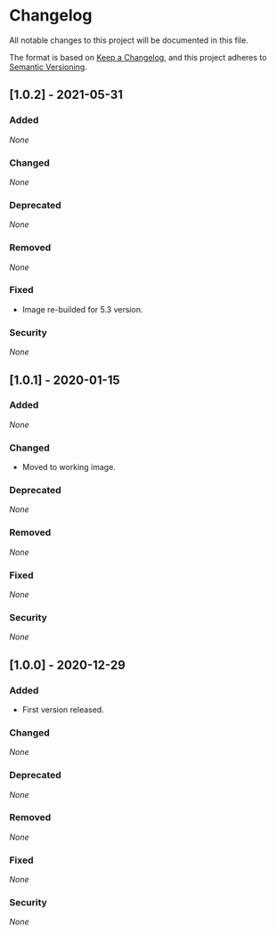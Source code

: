 # Changelog

All notable changes to this project will be documented in this file.

The format is based on [Keep a Changelog](https://keepachangelog.com/en/1.0.0/),
and this project adheres to [Semantic Versioning](https://semver.org/spec/v2.0.0.html).

## [1.0.2] - 2021-05-31

### Added

*None*

### Changed

*None*

### Deprecated

*None*

### Removed

*None*

### Fixed

* Image re-builded for 5.3 version.

### Security

*None*


## [1.0.1] - 2020-01-15

### Added

*None*

### Changed

* Moved to working image.

### Deprecated

*None*

### Removed

*None*

### Fixed

*None*

### Security

*None*

## [1.0.0] - 2020-12-29

### Added

* First version released.

### Changed

*None*

### Deprecated

*None*

### Removed

*None*

### Fixed

*None*

### Security

*None*
